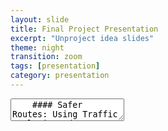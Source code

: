 ```yaml
---
layout: slide
title: Final Project Presentation
excerpt: "Unproject idea slides"
theme: night
transition: zoom
tags: [presentation]
category: presentation
---
```

<section data-markdown>
  <textarea data-template>
    #### Safer Routes: Using Traffic Analysis and a Next-Gen Wayfinding App to Improve Road Safety and Comfortable Navigation
    
    ---
    ## Scope
    The project's main focus is to analyze traffic data to identify areas with high accident rates and suggest possible interventions to improve safety, as well as to develop a new generational wayfinding app for comfortable routes. The app will allow users to input their preferences for routes, such as avoiding busy roads, and give alternate routes to the people.
    <img src="/images/traffic1.jpg" style="width:40%; height:20%; margin-left:30%;" />

    ---
    ## Data
    The project will utilize traffic data, including accident reports, traffic volume, and road condition data. The data will be sourced from public records, government agencies, and private organizations. The data will be collected through a combination of automated sensors, manual reports, and crowdsourced data. The data will be digitized and organized in a database for analysis. Ethical issues with the data may include ensuring the privacy of individuals and protecting sensitive information.
    ---
    ## Techniques
    The project will employ a variety of techniques, including data-mining, statistical analysis, and machine learning algorithms. Data visualization techniques will also be used to communicate the results to different audiences. The app will utilize natural language processing, mapping, and route optimization algorithms.
    
    ---
    ## Aims
    The main objectives of the project are to identify areas with high accident rates and suggest interventions to improve safety, as well as to develop a new generational wayfinding app that provides comfortable routes for users. The project aims to improve road safety, reduce traffic congestion, and increase the comfort and convenience of driving for users. Hypotheses include that the app will improve user satisfaction and reduce accident rates in areas with high traffic density.

    ---
    ## Values and Ethics
    The project values the safety of individuals and ethical practices in data collection and analysis. The project will adhere to ethical guidelines for data collection and ensure the privacy of individuals.
    
    ---
    ## Resources
    The project requires access to traffic data, including accident reports, traffic volume, and road condition data, as well as funding for data collection and analysis. The project will utilize tools such as statistical software, data visualization tools, mapping software, and machine learning algorithms. The project team will include data scientists, traffic engineers, and software developers.
    
    ---
    ## Workplan
    The project will be conducted in several phases, including data collection, analysis, and development of the wayfinding app. The project will also involve testing and evaluation of the app, as well as dissemination to potential users and stakeholders. The work plan will include timelines, milestones, and budgets for each phase.
    
    ---
    ## Phase 1: Data Collection
    1. Identify sources of traffic data, including accident reports, traffic volume, and road condition data
    2. Obtain necessary permissions and agreements to access the data
    3. Digitize the data and organize it in a database for analysis

    ---
    ## Phase 2: Data Analysis
    1. Analyze the traffic data to identify areas with high accident rates and factors contributing to accidents
    2. Conduct statistical analyses to determine correlations and patterns in the data
    3. Utilize machine learning algorithms to predict accident rates and identify potential interventions for improvement

    ---
    ## Phase 3: App Development
    1. Develop the wayfinding app with input from traffic engineers, data scientists, and software developers
    2. Incorporate user preferences for routes, such as avoiding busy roads, and alternate routes
    3. Utilize natural language processing and mapping software to optimize routes and provide user-friendly directions

    ---
    ## Phase 4: Testing and Evaluation
    1. Test the app in simulated and real-world scenarios to identify bugs and potential issues
    2. Collect user feedback and evaluate the effectiveness of the app in providing comfortable routes and improving safety
    3. Modify the app based on feedback and evaluation

    ---
    ### Phase 5: Dissemination and Participation
    1. Disseminate the app to potential users and stakeholders, including local government agencies, transportation authorities, and the general public
    2. Utilize participatory architecture and crowdsourcing to collect additional data and improve the app's functionality
    3. Continuously monitor and update the app based on new data and user feedback   
    
  </textarea>
</section>
